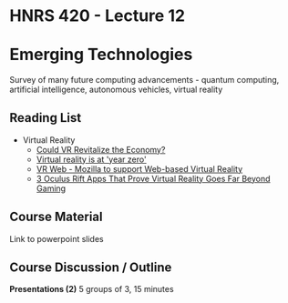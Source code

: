# HNRS 420 - Lecture 12 <br/><br/>Emerging Technologies


Survey of many future computing advancements - quantum computing, artificial intelligence, autonomous vehicles, virtual reality

## Reading List
* Virtual Reality
  * [Could VR Revitalize the Economy?](http://www.wired.com/2014/10/virtual-reality-economy/)
  * [Virtual reality is at 'year zero'](http://www.bbc.com/news/technology-29801753)
  * [VR Web - Mozilla to support Web-based Virtual Reality](http://wemo.io/mozilla-virtual-reality-and-the-dawn-of-the-metaverse-511)
  * [3 Oculus Rift Apps That Prove Virtual Reality Goes Far Beyond Gaming](http://www.bloomberg.com/news/2014-10-29/3-oculus-rift-apps-that-prove-virtual-reality-goes-far-beyond-gaming.html)


## Course Material
Link to powerpoint slides


## Course Discussion / Outline
**Presentations (2)**  5 groups of 3, 15 minutes
